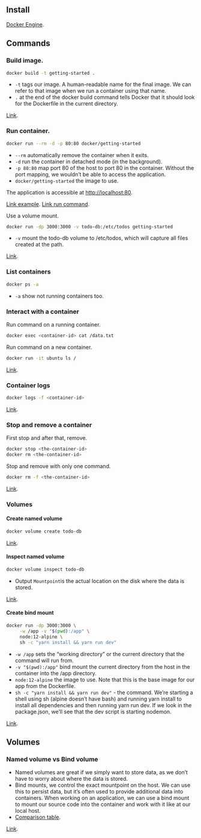 ## Install

[Docker Engine](https://docs.docker.com/engine/install/ubuntu/).


## Commands

### Build image.

```bash
docker build -t getting-started .
```

- `-t` tags our image. A human-readable name for the final image. We can refer to that image when we run a container using that name.
- `.` at the end of the docker build command tells Docker that it should look for the Dockerfile in the current directory.

[Link](https://docs.docker.com/get-started/02_our_app/).

### Run container.

```bash
docker run --rm -d -p 80:80 docker/getting-started
```

- `--rm` automatically remove the container when it exits.
- `-d` run the container in detached mode (in the background).
- `-p 80:80` map port 80 of the host to port 80 in the container. Without the port mapping, we wouldn’t be able to access the application.
- `docker/getting-started` the image to use.

The application is accessible at <http://localhost:80>.

[Link example](https://docs.docker.com/get-started/).
[Link run command](https://docs.docker.com/engine/reference/commandline/run/).

Use a volume mount.

```bash
docker run -dp 3000:3000 -v todo-db:/etc/todos getting-started
```

- `-v` mount the todo-db volume to /etc/todos, which will capture all files created at the path.

[Link](https://docs.docker.com/get-started/05_persisting_data/).

### List containers

```bash
docker ps -a
```

- `-a` show not running containers too.

### Interact with a container

Run command on a running container.

```bash
docker exec <container-id> cat /data.txt
```

Run command on a new container.

```bash
docker run -it ubuntu ls /
```

[Link](https://docs.docker.com/get-started/05_persisting_data/).

### Container logs

```bash
docker logs -f <container-id>
```

[Link](https://docs.docker.com/get-started/06_bind_mounts/).

### Stop and remove a container

First stop and after that, remove.

```bash
docker stop <the-container-id>
docker rm <the-container-id>
```

Stop and remove with only one command.

```bash
docker rm -f <the-container-id>
```

[Link](https://docs.docker.com/get-started/03_updating_app/).

### Volumes

#### Create named volume

```bash
docker volume create todo-db
```

[Link](https://docs.docker.com/get-started/05_persisting_data/).

#### Inspect named volume

```bash
docker volume inspect todo-db
```

- Output `Mountpoint`is the actual location on the disk where the data is stored.

[Link](https://docs.docker.com/get-started/05_persisting_data/).

#### Create bind mount

```bash
docker run -dp 3000:3000 \
     -w /app -v "$(pwd):/app" \
     node:12-alpine \
     sh -c "yarn install && yarn run dev"
```

- `-w /app` sets the “working directory” or the current directory that the command will run from.
- `-v "$(pwd):/app"` bind mount the current directory from the host in the container into the /app directory.
- `node:12-alpine` the image to use. Note that this is the base image for our app from the Dockerfile.
- `sh -c "yarn install && yarn run dev"` - the command. We’re starting a shell using sh (alpine doesn’t have bash) and running yarn install to install all dependencies and then running yarn run dev. If we look in the package.json, we’ll see that the dev script is starting nodemon.

[Link](https://docs.docker.com/get-started/06_bind_mounts/).

## Volumes

### Named volume vs Bind volume

- Named volumes are great if we simply want to store data, as we don’t have to worry about where the data is stored.
- Bind mounts, we control the exact mountpoint on the host. We can use this to persist data, but it’s often used to provide additional data into containers. When working on an application, we can use a bind mount to mount our source code into the container and work with it like at our local host.
- [Comparison table](https://docs.docker.com/get-started/06_bind_mounts/#quick-volume-type-comparisons).

[Link](https://docs.docker.com/get-started/06_bind_mounts/).

